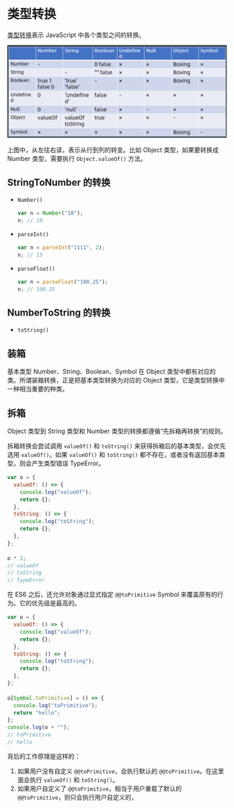 # 类型转换

[类型转换](http://www.ecma-international.org/ecma-262/10.0/#sec-abstract-operations)表示 JavaScript 中各个类型之间的转换。

![type-trans](../assets/img/type-convert.png)

上图中，从左往右读，表示从行到列的转变。比如 Object 类型，如果要转换成 Number 类型，需要执行 `Object.valueOf()` 方法。

## StringToNumber 的转换

- `Number()`

  ```javascript
  var n = Number("10");
  n; // 10
  ```

- `parseInt()`

  ```javascript
  var n = parseInt("1111", 2);
  n; // 15
  ```

- `parseFloat()`

  ```javascript
  var n = parseFloat("100.25");
  n; // 100.25
  ```

## NumberToString 的转换

- `toString()`

## 装箱

基本类型 Number、String、Boolean、Symbol 在 Object 类型中都有对应的类。所谓装箱转换，正是把基本类型转换为对应的 Object 类型，它是类型转换中一种相当重要的种类。

## 拆箱

Object 类型到 String 类型和 Number 类型的转换都遵循“先拆箱再转换”的规则。

拆箱转换会尝试调用 `valueOf()` 和 `toString()` 来获得拆箱后的基本类型，会优先选用 `valueOf()`。如果 `valueOf()` 和 `toString()` 都不存在，或者没有返回基本类型，则会产生类型错误 TypeError。

```javascript
var o = {
  valueOf: () => {
    console.log("valueOf");
    return {};
  },
  toString: () => {
    console.log("toString");
    return {};
  },
};

o * 2;
// valueOf
// toString
// TypeError
```

在 ES6 之后，还允许对象通过显式指定 `@@toPrimitive` Symbol 来覆盖原有的行为。它的优先级是最高的。

```javascript
var o = {
  valueOf: () => {
    console.log("valueOf");
    return {};
  },
  toString: () => {
    console.log("toString");
    return {};
  },
};

o[Symbol.toPrimitive] = () => {
  console.log("toPrimitive");
  return "hello";
};
console.log(o + "");
// toPrimitive
// hello
```

背后的工作原理是这样的：

1. 如果用户没有自定义 `@@toPrimitive`，会执行默认的 `@@toPrimitive`。在这里面会执行 `valueOf()` 和 `toString()`。
2. 如果用户自定义了 `@@toPrimitive`，相当于用户重载了默认的 `@@toPrimitive`，则只会执行用户自定义的，
